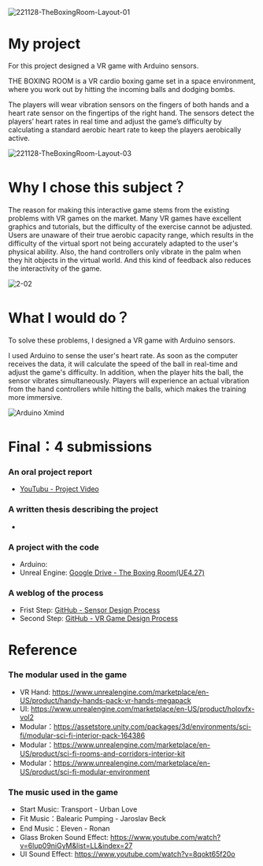 
![221128-TheBoxingRoom-Layout-01](https://user-images.githubusercontent.com/92038037/204174523-18628353-2ad3-4629-89e7-7948f7c97301.png)



# My project
For this project designed a VR game with Arduino sensors.

THE BOXING ROOM is a VR cardio boxing game set in a space environment, where you work out by hitting the incoming balls and dodging bombs.

The players will wear vibration sensors on the fingers of both hands and a heart rate sensor on the fingertips of the right hand. The sensors detect the players’ heart rates in real time and adjust the game’s difficulty by calculating a standard aerobic heart rate to keep the players aerobically active.


![221128-TheBoxingRoom-Layout-03](https://user-images.githubusercontent.com/92038037/204181582-55a5e487-ced3-4d0f-9000-987fdd9f0efd.png)





# Why I chose this subject？
The reason for making this interactive game stems from the existing problems with VR games on the market. Many VR games have excellent graphics and tutorials, but the difficulty of the exercise cannot be adjusted. Users are unaware of their true aerobic capacity range, which results in the difficulty of the virtual sport not being accurately adapted to the user's physical ability. Also, the hand controllers only vibrate in the palm when they hit objects in the virtual world. And this kind of feedback also reduces the interactivity of the game.

![2-02](https://user-images.githubusercontent.com/92038037/204177139-a4df1809-a653-4c2e-97f8-fa34e33ac400.png)




# What I would do？

To solve these problems, I designed a VR game with Arduino sensors.

I used Arduino to sense the user's heart rate. As soon as the computer receives the data, it will calculate the speed of the ball in real-time and adjust the game's difficulty. In addition, when the player hits the ball, the sensor vibrates simultaneously. Players will experience an actual vibration from the hand controllers while hitting the balls, which makes the training more immersive.

![Arduino Xmind](https://user-images.githubusercontent.com/92038037/204180647-da726d3e-bd2e-4a99-8fd8-4f5146884650.png)




# Final：4 submissions 
### An oral project report
- [YouTubu - Project Video](https://www.youtube.com/)
### A written thesis describing the project
- 
### A project with the code
- Arduino:
- Unreal Engine:
  [Google Drive - The Boxing Room(UE4.27)](https://drive.google.com/drive/folders/1B8dbjQIK9kxyCqDM_fr1tRHwuJrnuDv-?usp=sharing)

### A weblog of the process
- Frist Step: [GitHub - Sensor Design Process](https://github.com/MrPicto/Physical-VR-game-controller/blob/main/Sensor%20design%20-%20process.md)
- Second Step: [GitHub - VR Game Design Process](https://github.com/MrPicto/Physical-VR-game-controller/blob/main/VR%20Game%20design%20-%20process.md)



# Reference
### The modular used in the game
- VR Hand: https://www.unrealengine.com/marketplace/en-US/product/handy-hands-pack-vr-hands-megapack
- UI: https://www.unrealengine.com/marketplace/en-US/product/holovfx-vol2
- Modular：https://assetstore.unity.com/packages/3d/environments/sci-fi/modular-sci-fi-interior-pack-164386
- Modular：https://www.unrealengine.com/marketplace/en-US/product/sci-fi-rooms-and-corridors-interior-kit
- Modular：https://www.unrealengine.com/marketplace/en-US/product/sci-fi-modular-environment

### The music used in the game
- Start Music: Transport - Urban Love
- Fit Music：Balearic Pumping - Jaroslav Beck
- End Music：Eleven - Ronan
- Glass Broken Sound Effect: https://www.youtube.com/watch?v=6lup09niGyM&list=LL&index=27
- UI Sound Effect: https://www.youtube.com/watch?v=8qokt65f20o 
